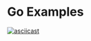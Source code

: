 # Go Examples

[![asciicast](https://asciinema.org/a/ykCJrD95fKMDSydIPZMioC5L1.svg)](https://asciinema.org/a/ykCJrD95fKMDSydIPZMioC5L1?theme=solarized-dark)
